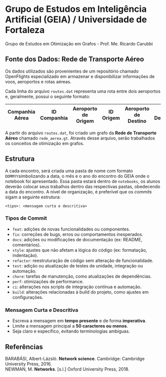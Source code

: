 # Grupo de Estudos em Inteligência Artificial (GEIA) / Universidade de Fortaleza
Grupo de Estudos em Otimização em Grafos - Prof. Me. Ricardo Carubbi

## Fonte dos Dados: Rede de Transporte Aéreo

Os dados utilizados são provenientes de um repositório chamado OpenFlights especializado em armazenar e disponibilizar informações de voos, aeroportos e rotas aéreas.

Cada linha do arquivo `routes.dat` representa uma rota entre dois aeroportos e, geralmente, possui o seguinte formato:

| Companhia Aérea | ID Companhia | Aeroporto de Origem | ID Origem | Aeroporto de Destino | ID Destino | Codeshare | Paradas | Equipamento |
|----------------|---------------|---------------------|-----------|---------------------|------------|-----------|-------|-----------|

A partir do arquivo `routes.dat`, foi criado um grafo da **Rede de Transporte Aéreo** chamado `rede_aerea.gt`. Através desse arquivo, serão trabalhados os conceitos de otimização em grafos.

## Estrutura 

A cada encontro, será criada uma pasta de nome com formato `DDMMYY`simbolizando a data, o mês e o ano do encontro do GEIA onde o notebook foi apresentado. Essa pasta estará dentro de `notebooks`, os alunos deverão colocar seus trabalhos dentro das respectivas pastas, obedecendo a data do encontro. A nível de organização, é preferível que os *commits* sigam a seguinte estrutura:

```
<tipo>: <mensagem curta e descritiva>
```

### Tipos de Commit

- `feat`: adições de novas funcionalidades ou componentes.
- `fix`: correções de bugs, erros ou comportamentos inesperados.
- `docs`: adições ou modificações de documentação (ex: README, comentários).
- `style`: ajustes que não afetam a lógica do código (ex: formatação, indentação).
- `refactor`: reestruturação de código sem alteração de funcionalidade.
- `test`: adição ou atualização de testes de unidade, integração ou automação.
- `chore`: tarefas de manutenção, como atualizações de dependências.
- `perf`: otimizações de performance.
- `ci`: alterações nos scripts de integração contínua e automação.
- `build`: alterações relacionadas à build do projeto, como ajustes em configurações.

### Mensagem Curta e Descritiva

- Escreva a mensagem em **tempo presente** e de forma **imperativa**.
- Limite a mensagem principal a **50 caracteres ou menos**.
- Seja claro e específico, evitando terminologias ambíguas.

## Referências

BARABÁSI, Albert-Lázsló. **Network science**. Cambridge: Cambridge University Press, 2016. <br>
NEWMAN, M. **Networks**. [s.l.] Oxford University Press, 2018.